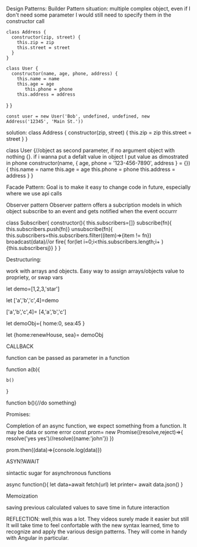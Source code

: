 Design Patterns:
Builder Pattern
situation: multiple complex object, even if I don't need some parameter I would still need to specify them in the constructor call

    class Address {
      constructor(zip, street) {
        this.zip = zip
        this.street = street
      }
    }   

    class User {
      constructor(name, age, phone, address) {
        this.name = name
        this.age = age
           this.phone = phone
        this.address = address
  }
    }

    const user = new User('Bob', undefined, undefined, new Address('12345', 'Main St.'))

 solution:
        class Address {
  constructor(zip, street) {
    this.zip = zip
    this.street = street
  }
}

class User {//object as second parameter, if no argument object with nothing {}. if i wanna put a defalt value in object I put value as dimostrated in phone
  constructor(name, { age, phone = '123-456-7890', address } = {}) {
    this.name = name
    this.age = age
    this.phone = phone
    this.address = address
  }
}

Facade Pattern:
Goal is to make it easy to change code in future, especially where we use api calls

Observer pattern
Observer pattern offers a subcription models in which object subscribe to an event and gets notified when the event occurrr

class Subscriber{
    constructor(){
        this.subscribers=[]}
     subscribe(fn){
         this.subscribers.push(fn)}
     unsubscribe(fn){
         this.subscribers=this.subscribers.filter((item)=>{item != fn})
    broadcast(data)//or fire{
        for(let i=0;i<this.subscribers.length;i+ ){this.subscribers[i](data)}}
}
}    
 
 Destructuring:

 work with arrays and objects. Easy way to assign arrays/objects value to propriety, or swap vars

 let demo=[1,2,3,'star']

let ['a','b','c',4]=demo

['a','b','c',4]= [4,'a','b','c']


let demoObj={
    home:0,
    sea:45
}

let {home:renewHouse, sea}= demoObj

CALLBACK

function can be passed as parameter in a function

function a(b){

    b()
}

function b(){//do something}


Promises:

Completion of an async function, we expect something from a function. It may be data or some error
const prom= new Promise((resolve,reject)=>{
    resolve('yes yes')//resolve({name:'john'})
})

prom.then((data)=>{console.log(data)})

ASYN?AWAIT

sintactic sugar for asynchronous functions

async function(){
    let data=await fetch(url)
    let printer= await data.json()
}


Memoization

saving previous calculated values to save time in future interaction


REFLECTION:
well,this was a lot. They videos surely made it easier but still It will take time to feel confortable with the new syntax learned, time to recognize and apply the various design patterns. They will come in handy with Angular in particular.